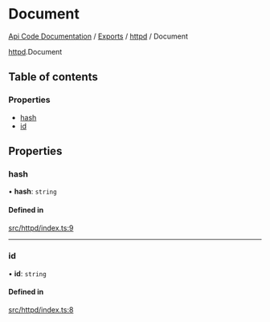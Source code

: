 # Document
 
[Api Code Documentation](../README.md) / [Exports](../modules.md) / [httpd](../modules/httpd.md) / Document

[httpd](../modules/httpd.md).Document

## Table of contents

### Properties

- [hash](httpd.Document.md#hash)
- [id](httpd.Document.md#id)

## Properties

### hash

• **hash**: `string`

#### Defined in

[src/httpd/index.ts:9](https://github.com/openkfw/TruBudget/blob/4d7fd4be/api/src/httpd/index.ts#L9)

___

### id

• **id**: `string`

#### Defined in

[src/httpd/index.ts:8](https://github.com/openkfw/TruBudget/blob/4d7fd4be/api/src/httpd/index.ts#L8)
